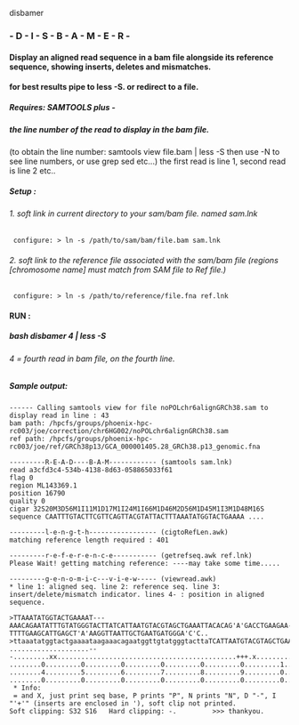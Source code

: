 disbamer

### - D - I - S - B - A - M - E - R -

#### Display an aligned read sequence in a bam file alongside its reference sequence, showing inserts, deletes and mismatches.

#### for best results pipe to less -S. or redirect to a file.

##### Requires: SAMTOOLS  plus -
##### the line number of the read to display in the bam file. 
(to obtain the line number: samtools view file.bam | less -S   then use -N to see line numbers, or use grep sed etc...)
the first read is line 1, second read is line 2 etc..
##### Setup :
###### 1. soft link in current directory to your sam/bam file. named sam.lnk
<code>	configure: > ln -s /path/to/sam/bam/file.bam sam.lnk </code>
###### 2. soft link to the reference file associated with the sam/bam file (regions [chromosome name] must match from SAM file to Ref file.)
<code>	configure: > ln -s /path/to/reference/file.fna ref.lnk </code>
#### RUN :
#####      bash disbamer 4 | less -S
###### 4 = fourth read in bam file, on the fourth line.

##### Sample output:
```
------ Calling samtools view for file noPOLchr6alignGRCh38.sam to display read in line : 43
bam path: /hpcfs/groups/phoenix-hpc-rc003/joe/correction/chr6HG002/noPOLchr6alignGRCh38.sam
ref path: /hpcfs/groups/phoenix-hpc-rc003/joe/ref/GRCh38p13/GCA_000001405.28_GRCh38.p13_genomic.fna

---------R-E-A-D----B-A-M------------ (samtools sam.lnk)
read a3cfd3c4-534b-4138-8d63-058865033f61
flag 0
region ML143369.1
position 16790
quality 0
cigar 32S20M3D56M1I11M1D17M1I24M1I66M1D46M2D56M1D45M1I3M1D48M16S
sequence CAATTTGTACTTCGTTCAGTTACGTATTACTTTAAATATGGTACTGAAAA ....

---------l-e-n-g-t-h----------------- (cigtoRefLen.awk)
matching reference length required : 401

---------r-e-f-e-r-e-n-c-e----------- (getrefseq.awk ref.lnk)
Please Wait! getting matching reference: ----may take some time.....

---------g-e-n-o-m-i-c---v-i-e-w----- (viewread.awk)  
* line 1: aligned seq. line 2: reference seq. line 3: insert/delete/mismatch indicator. lines 4- : position in aligned sequence.

>TTAAATATGGTACTGAAAAT---AAACAGAATATTTGTATGGGTACTTATCATTAATGTACGTAGCTGAAATTACACAG'A'GACCTGAAGAA-TTTTGAAGCATTGAGCT'A'AAGGTTAATTGCTGAATGATGGGA'C'C..
>ttaaatatggtactgaaaataagaaacagaatggttgtatgggtacttaTCATTAATGTACGTAGCTGAAATTACACAG+++GGCCTGAAGAATTTTTGAAGCATTGAGCT+++AAGGTTAATTGCTGAATGATGGGA+++C..
....................---.........xx.............................................+++.x.........-.................+++........................+++...
........0.........0.........0.........0.........0.........0.........1.........1'+'.........1.........1.........'+'1.........1.........1...'+'...
........4.........5.........6.........7.........8.........9.........0.........1'+'.........2.........3.........'+'4.........5.........6...'+'...
........0.........0.........0.........0.........0.........0.........0.........0'+'.........0.........0.........'+'0.........0.........0...'+'...
 * Info:
 = and X, just print seq base, P prints "P", N prints "N", D "-", I "'+'" (inserts are enclosed in '), soft clip not printed. 
Soft clipping: S32 S16   Hard clipping: -.         >>> thankyou. 

```
